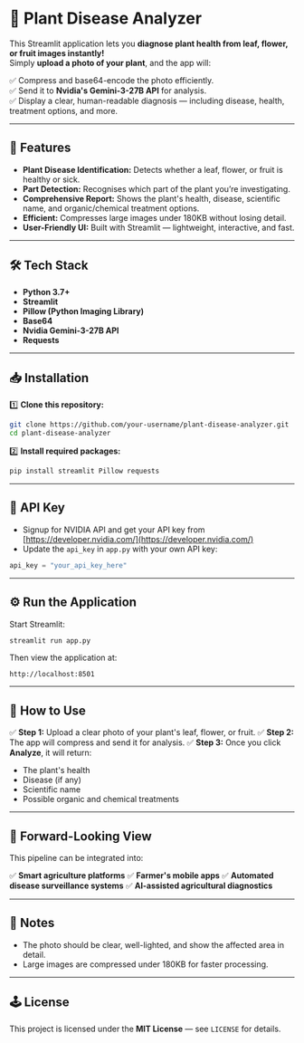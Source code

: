 
# 🌿 Plant Disease Analyzer

This Streamlit application lets you **diagnose plant health from leaf, flower, or fruit images instantly!**  
Simply **upload a photo of your plant**, and the app will:

✅ Compress and base64-encode the photo efficiently.  
✅ Send it to **Nvidia's Gemini-3-27B API** for analysis.  
✅ Display a clear, human-readable diagnosis — including disease, health, treatment options, and more.

---

## 🚀 Features

- **Plant Disease Identification:** Detects whether a leaf, flower, or fruit is healthy or sick.
- **Part Detection:** Recognises which part of the plant you’re investigating.
- **Comprehensive Report:** Shows the plant's health, disease, scientific name, and organic/chemical treatment options.
- **Efficient:** Compresses large images under 180KB without losing detail.
- **User-Friendly UI:** Built with Streamlit — lightweight, interactive, and fast.

---

## 🛠 Tech Stack

- **Python 3.7+**
- **Streamlit**
- **Pillow (Python Imaging Library)**
- **Base64**
- **Nvidia Gemini-3-27B API**
- **Requests**

---

## 📥 Installation

1️⃣ **Clone this repository:**

```bash
git clone https://github.com/your-username/plant-disease-analyzer.git
cd plant-disease-analyzer
````

2️⃣ **Install required packages:**

```bash
pip install streamlit Pillow requests
```

---

## 🔐 API Key

* Signup for NVIDIA API and get your API key from [https://developer.nvidia.com/](https://developer.nvidia.com/)
* Update the `api_key` in `app.py` with your own API key:

```python
api_key = "your_api_key_here"
```

---

## ⚙ Run the Application

Start Streamlit:

```bash
streamlit run app.py
```

Then view the application at:

```
http://localhost:8501
```

---

## 📝 How to Use

✅ **Step 1:** Upload a clear photo of your plant's leaf, flower, or fruit.
✅ **Step 2:** The app will compress and send it for analysis.
✅ **Step 3:** Once you click **Analyze**, it will return:

* The plant's health
* Disease (if any)
* Scientific name
* Possible organic and chemical treatments

---

## 🌟 Forward-Looking View

This pipeline can be integrated into:

✅ **Smart agriculture platforms**
✅ **Farmer's mobile apps**
✅ **Automated disease surveillance systems**
✅ **AI-assisted agricultural diagnostics**

---

## 📝 Notes

* The photo should be clear, well-lighted, and show the affected area in detail.
* Large images are compressed under 180KB for faster processing.

---

## 🕹 License

This project is licensed under the **MIT License** — see `LICENSE` for details.



